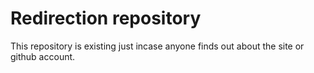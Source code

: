 # Redirection repository
This repository is existing just incase anyone finds out about the site or github account.
